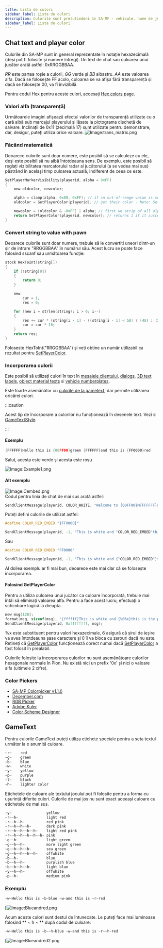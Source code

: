 ```yaml
---
title: Lista de culori
sidebar_label: Lista de culori
description: Culorile sunt pretutindeni în SA-MP - vehicule, nume de jucători și clipuri, extrase de text, gametext, chat, texte 3D și dialoguri (ca încorporare a culorilor)! Mai jos puteți găsi informații despre aceste lucruri diferite.
sidebar_label: Lista de culori
---
```


## Chat text and player color

Culorile din SA-MP sunt în general reprezentate în notație hexazecimală (deși pot fi folosite și numere întregi). Un text de chat sau culoarea unui jucător arată astfel: 0xRRGGBBAA.

_RR_ este partea roșie a culorii, _GG_ verde și _BB_ albastru. _AA_ este valoarea alfa. Dacă se folosește FF acolo, culoarea se va afișa fără transparență și dacă se folosește 00, va fi invizibilă.

Pentru codul Hex pentru aceste culori, accesați [Hex colors](../resources/hex-colors.md) page.

### Valori alfa (transparență)

Următoarele imagini afișează efectul valorilor de transparență utilizate cu o cară albă sub marcajul playerului și lăsate la pictograma dischetă de salvare. Inclinații de 0x11 (zecimală 17) sunt utilizate pentru demonstrare, dar, desigur, puteți utiliza orice valoare. ![Image:trans_matrix.png](https://assets.open.mp/assets/images/colorList/transparency/trans_matrix.png)

### Făcând matematică

Deoarece culorile sunt doar numere, este posibil să se calculeze cu ele, deși este posibil să nu aibă întotdeauna sens. De exemplu, este posibil să reglați vizibilitatea marcatorului radar al jucătorului (a se vedea mai sus) păstrând în același timp culoarea actuală, indiferent de ceea ce este.

```c
SetPlayerMarkerVisibility(playerid, alpha = 0xFF)
{
    new oldcolor, newcolor;

    alpha = clamp(alpha, 0x00, 0xFF); // if an out-of-range value is supplied we'll fix it here first
    oldcolor = GetPlayerColor(playerid); // get their color - Note: SetPlayerColor must have been used beforehand

    newcolor = (oldcolor & ~0xFF) | alpha; // first we strip of all alpha data (& ~0xFF) and then we replace it with our desired value (| alpha)
    return SetPlayerColor(playerid, newcolor); // returns 1 if it succeeded, 0 otherwise
}
```

### Convert string to value with pawn

Deoarece culorile sunt doar numere, trebuie să le convertiți uneori dintr-un șir de intrare "RRGGBBAA" în numărul său. Acest lucru se poate face folosind sscanf sau următoarea funcție:

```c
stock HexToInt(string[])
{
    if (!string[0])
    {
        return 0;
    }

    new
        cur = 1,
        res = 0;

    for (new i = strlen(string); i > 0; i--)
    {
        res += cur * (string[i - 1] - ((string[i - 1] < 58) ? (48) : (55)));
        cur = cur * 16;
    }
    return res;
}
```

Foloseste HexToInt("RRGGBBAA") și veți obține un număr utilizabil ca rezultat pentru [SetPlayerColor](../functions/SetPlayerColor.md).

### Incorporarea culorii

Este posibil să utilizați culori în text în [mesajele clientului](../functions/SendClientMessage.md"), [dialogs](../functions/ShowPlayerDialog.md), [3D text labels](../functions/Create3DTextLabel.md), [object material texts](../functions/SetObjectMaterialText.md) si [vehicle numberplates](../functions/SetVehicleNumberPlate.md").

Este foarte asemănător cu [culorile de la gametext](../resources/gametextstyles.md), dar permite utilizarea oricărei culori.

:::caution

Acest tip de încorporare a culorilor nu funcționează în desenele text. Vezi si [GameTextStyle](../resources/gametextstyles.md).

:::

#### Exemplu

```c
{FFFFFF}Hello this is {00FF00}green {FFFFFF}and this is {FF0000}red
```

Salut, acesta este verde și acesta este roșu

![Image:Example1.png](https://assets.open.mp/assets/images/colorList/Example1.png)

#### Alt exemplu

![Image:Cembed.png](https://assets.open.mp/assets/images/colorList/Cembed.png)  
Codul pentru linia de chat de mai sus arată astfel:

```c
SendClientMessage(playerid, COLOR_WHITE, "Welcome to {00FF00}M{FFFFFF}a{FF0000}r{FFFFFF}c{00FF00}o{FFFFFF}'{FF0000}s {FFFFFF}B{00FF00}i{FFFFFF}s{FF0000}t{FFFFFF}r{00FF00}o{FFFFFF}!");
```

Puteți defini culorile de utilizat astfel:

```c
#define COLOR_RED_EMBED "{FF0000}"

SendClientMessage(playerid, -1, "This is white and "COLOR_RED_EMBED"this is red.");
```

Sau

```c
#define COLOR_RED_EMBED "FF0000"

SendClientMessage(playerid, -1, "This is white and {"COLOR_RED_EMBED"}this is red.");
```

Al doilea exemplu ar fi mai bun, deoarece este mai clar că se folosește încorporarea.

#### Folosind GetPlayerColor

Pentru a utiliza culoarea unui jucător ca culoare încorporată, trebuie mai întâi să eliminați valoarea alfa. Pentru a face acest lucru, efectuați o schimbare logică la dreapta.

```c
new msg[128];
format(msg, sizeof(msg), "{ffffff}This is white and {%06x}this is the player's color!", GetPlayerColor(playerid) >>> 8);
SendClientMessage(playerid, 0xffffffff, msg);
```

%x este substituent pentru valori hexazecimale, 6 asigură că șirul de ieșire va avea întotdeauna șase caractere și 0 îl va bloca cu zerouri dacă nu este. Rețineți că [GetPlayerColor](../resources/GetPlayerColor.md) funcționează corect numai dacă [SetPlayerColor](../resources/SetPlayerColor.md) a fost folosit în prealabil.

Culorile folosite la încorporarea culorilor nu sunt asemănătoare culorilor hexagonale normale în Pion. Nu există nici un prefix '0x' și nici o valoare alfa (ultimele 2 cifre).

### Color Pickers

- [SA-MP Colorpicker v1.1.0](http://www.gtavision.com/index.php?section=downloads&site=download&id=1974)
- [December.com](http://www.december.com/html/spec/color.html)
- [RGB Picker](http://psyclops.com/tools/rgb)
- [Adobe Kuler](https://kuler.adobe.com/create/color-wheel/)
- [Color Scheme Designer](http://colorschemedesigner.com/)

## GameText

Pentru culorile GameText puteți utiliza etichete speciale pentru a seta textul următor la o anumită culoare.

```c
~r~    red
~g~    green
~b~    blue
~w~    white
~y~    yellow
~p~    purple
~l~    black
~h~    lighter color
```

Etichetele de culoare ale textului jocului pot fi folosite pentru a forma cu ușurință diferite culori. Culorile de mai jos nu sunt exact aceeași culoare cu etichetele de mai sus.

```c
~y~                yellow
~r~~h~             light red
~r~~h~~h~          red pink
~r~~h~~h~~h~       dark pink
~r~~h~~h~~h~~h~    light red pink
~r~~h~~h~~h~~h~~h~ pink
~g~~h~             light green
~g~~h~~h~          more light green
~g~~h~~h~~h~       sea green
~g~~h~~h~~h~~h~    offwhite
~b~~h~             blue
~b~~h~~h~          purplish blue
~b~~h~~h~~h~       light blue
~y~~h~~h~          offwhite
~p~~h~             medium pink
```

### Exemplu

```c
~w~Hello this is ~b~blue ~w~and this is ~r~red
```

[![Image:Blueandred.png](https://assets.open.mp/assets/images/colorList/Blueandred.png)

Acum aceste culori sunt destul de întunecate. Le puteți face mai luminoase folosind ** ~ h ~ ** după codul de culoare:

```c
~w~Hello this is ~b~~h~blue ~w~and this is ~r~~h~red
```

[![Image:Blueandred2.png](https://assets.open.mp/assets/images/colorList/Blueandred2.png)
